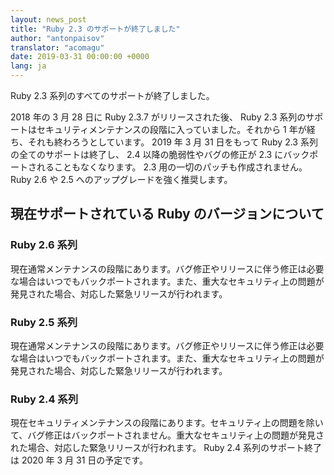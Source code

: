 ```yaml
---
layout: news_post
title: "Ruby 2.3 のサポートが終了しました"
author: "antonpaisov"
translator: "acomagu"
date: 2019-03-31 00:00:00 +0000
lang: ja
---
```


Ruby 2.3 系列のすべてのサポートが終了しました。

2018 年の 3 月 28 日に Ruby 2.3.7 がリリースされた後、 Ruby 2.3 系列のサポートはセキュリティメンテナンスの段階に入っていました。それから 1 年が経ち、それも終わろうとしています。 2019 年 3 月 31 日をもって Ruby 2.3 系列の全てのサポートは終了し、 2.4 以降の脆弱性やバグの修正が 2.3 にバックポートされることもなくなります。 2.3 用の一切のパッチも作成されません。 Ruby 2.6 や 2.5 へのアップグレードを強く推奨します。

## 現在サポートされている Ruby のバージョンについて

### Ruby 2.6 系列

現在通常メンテナンスの段階にあります。バグ修正やリリースに伴う修正は必要な場合はいつでもバックポートされます。また、重大なセキュリティ上の問題が発見された場合、対応した緊急リリースが行われます。

### Ruby 2.5 系列

現在通常メンテナンスの段階にあります。バグ修正やリリースに伴う修正は必要な場合はいつでもバックポートされます。また、重大なセキュリティ上の問題が発見された場合、対応した緊急リリースが行われます。

### Ruby 2.4 系列

現在セキュリティメンテナンスの段階にあります。セキュリティ上の問題を除いて、バグ修正はバックポートされません。重大なセキュリティ上の問題が発見された場合、対応した緊急リリースが行われます。 Ruby 2.4 系列のサポート終了は 2020 年 3 月 31 日の予定です。

